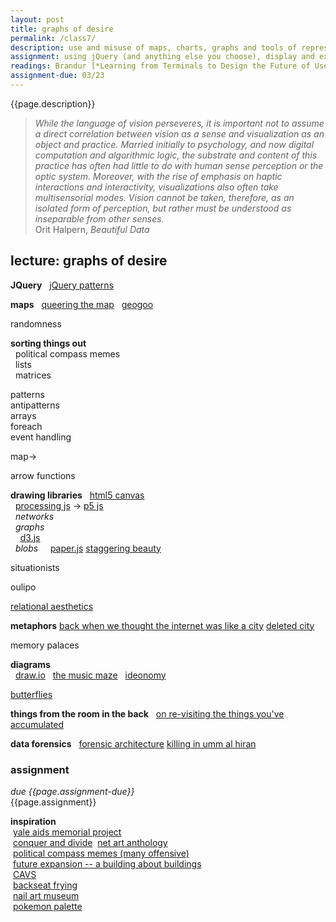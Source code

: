 ```yaml
---  
layout: post  
title: graphs of desire  
permalink: /class7/  
description: use and misuse of maps, charts, graphs and tools of representation. We will use JQuery and other libraries to arrange our data.
assignment: using jQuery (and anything else you choose), display and explore the data set you collected last week (or one that we looked at) in a few different ways.
readings: Brandur [*Learning from Terminals to Design the Future of User Interfaces*](https://brandur.org/interfaces)
assignment-due: 03/23
---  
```

<!-- maybe cybernetics lib here?? orit halpern beautiful data kind of thing??? -->

{{page.description}}

> *While the language of vision perseveres, it is important not to assume a direct correlation between vision as a sense and visualization as an object and practice. Married initially to psychology, and now digital computation and algorithmic logic, the substrate and content of this practice has often had little to do with human sense perception or the optic system. Moreover, with the rise of emphasis on haptic interactions and interactivity, visualizations also often take multisensorial modes. Vision cannot be taken, therefore, as an isolated form of perception, but rather must be understood as inseparable from other senses.*  
> Orit Halpern, *Beautiful Data*


## lecture: graphs of desire

**JQuery**
  [jQuery patterns](https://learn.jquery.com/code-organization/concepts/)  

**maps**
  [queering the map](https://www.queeringthemap.com)
  [geogoo](http://geogoo.net)



randomness  
  
**sorting things out**  
  political compass memes  
  lists  
  matrices  
  
  
patterns  
antipatterns  
arrays  
foreach  
event handling  
  
map->  
  
arrow functions  

**drawing libraries**
  [html5 canvas](https://developer.mozilla.org/en-US/docs/Web/API/Canvas_API)  
  [processing js](http://processingjs.org) -> [p5 js](https://p5js.org)  
  *networks*  
  *graphs*  
    [d3.js](https://d3js.org)  
  *blobs*
    [paper.js](http://paperjs.org) [staggering beauty](http://www.staggeringbeauty.com)  

situationists

oulipo


[relational aesthetics](https://en.wikipedia.org/wiki/Relational_art#cite_note-13)


**metaphors**
[back when we thought the internet was like a city](https://www.citylab.com/life/2013/03/back-when-we-thought-internet-was-city/4943/) [deleted city](http://deletedcity.net)

memory palaces

**diagrams**  
  [draw.io]()
  [the music maze](http://static.echonest.com/LabyrinthOfGenre/GenreMaze.html)
  [ideonomy]()  

[butterflies](https://marian42.de/butterflies/?0.04443,0.25659,11)

**things from the room in the back**
  [on re-visiting the things you've accumulated](https://thecreativeindependent.com/people/charles-broskoski-on-self-discovery-upon-revisiting-things-youve-accumulated-over-time/)


**data forensics**
  [forensic architecture](https://forensic-architecture.org) [killing in umm al hiran](https://forensic-architecture.org/investigation/killing-in-umm-al-hiran)


### assignment
*due {{page.assignment-due}}*<br>
{{page.assignment}}

**inspiration**  
 [yale aids memorial project](http://yamp.org)  
 [conquer and divide](https://conquer-and-divide.btselem.org)
 [net art anthology](https://anthology.rhizome.org)  
 [political compass memes (many offensive)](https://www.are.na/francis-tseng/political-compasses-other-matrices)  
 [future expansion -- a building about buildings](http://future-expansion.com/#img)  
 [CAVS](http://act.mit.edu/cavs)  
 [backseat frying](http://backseatfrying.net)  
 [nail art museum](https://www.youtube.com/watch?v=40pSU5ZM784)  
 [pokemon palette](http://pokepalettes.com)